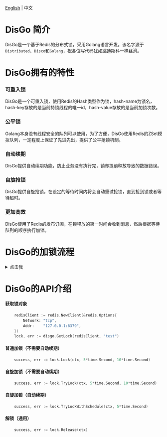 [English](./README.md) | 中文

# DisGo 简介
DisGo是一个基于Redis的分布式锁，采用Golang语言开发。该名字源于`Distributed`、`Disco`和`Golang`，祝各位写代码犹如跳迪斯科一样丝滑。

# DisGo拥有的特性

### **可重入锁** 
DisGo是一个可重入锁，使用Redis的Hash类型作为锁，hash-name为锁名，hash-key存放的是当前持锁线程的唯一id，hash-value存放的是当前加锁次数。

### **公平锁**
Golang本身没有线程安全的队列可以使用，为了方便，DisGo使用Redis的ZSet模拟队列，一定程度上保证了先进先出，提供了公平抢锁机制。

### **自动续期**
DisGo提供自动续期功能，防止业务没有执行完，锁却提前释放导致的数据错误。

### **自旋抢锁**
DisGo提供自旋抢锁，在设定的等待时间内将会自动重试抢锁，直到抢到锁或者等待超时。

### **更加高效**
DisGo使用了Redis的发布订阅，在锁释放的第一时间会收到消息，然后根据等待队列的顺序执行加锁。

# DisGo的加锁流程
<details>
<summary>点击我</summary>

![](./screenshot/LockFlowChart.png)
</details>


# DisGo的API介绍
#### 获取锁对象
```go
    redisClient := redis.NewClient(&redis.Options{
        Network: "tcp",
        Addr:    "127.0.0.1:6379",
    })
    lock, err := disgo.GetLock(redisClient, "test")
```

#### 普通加锁（不需要自动续期）
```go
    success, err := lock.Lock(ctx, 5*time.Second, 10*time.Second)
```

#### 自旋加锁（不需要自动续期）
```go
    success, err := lock.TryLock(ctx, 5*time.Second, 10*time.Second)
```

#### 自旋加锁（自动续期）
```go
    success, err := lock.TryLockWithSchedule(ctx, 5*time.Second)
```

#### 解锁（通用）
```go
    success, err := lock.Release(ctx)
```
